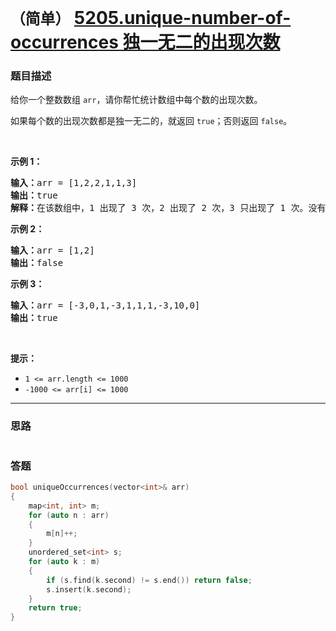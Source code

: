 # `（简单）`  [5205.unique-number-of-occurrences 独一无二的出现次数](https://leetcode-cn.com/problems/unique-number-of-occurrences/)

### 题目描述
<p>给你一个整数数组&nbsp;<code>arr</code>，请你帮忙统计数组中每个数的出现次数。</p>

<p>如果每个数的出现次数都是独一无二的，就返回&nbsp;<code>true</code>；否则返回 <code>false</code>。</p>

<p>&nbsp;</p>

<p><strong>示例 1：</strong></p>

<pre><strong>输入：</strong>arr = [1,2,2,1,1,3]
<strong>输出：</strong>true
<strong>解释：</strong>在该数组中，1 出现了 3 次，2 出现了 2 次，3 只出现了 1 次。没有两个数的出现次数相同。</pre>

<p><strong>示例 2：</strong></p>

<pre><strong>输入：</strong>arr = [1,2]
<strong>输出：</strong>false
</pre>

<p><strong>示例 3：</strong></p>

<pre><strong>输入：</strong>arr = [-3,0,1,-3,1,1,1,-3,10,0]
<strong>输出：</strong>true
</pre>

<p>&nbsp;</p>

<p><strong>提示：</strong></p>

<ul>
	<li><code>1 &lt;= arr.length&nbsp;&lt;= 1000</code></li>
	<li><code>-1000 &lt;= arr[i] &lt;= 1000</code></li>
</ul>
      


---
### 思路
```
```

### 答题
``` C++
bool uniqueOccurrences(vector<int>& arr)
{
	map<int, int> m;
	for (auto n : arr)
	{
		m[n]++;
	}
	unordered_set<int> s;
	for (auto k : m)
	{
		if (s.find(k.second) != s.end()) return false;
		s.insert(k.second);
	}
	return true;
}
```

